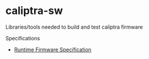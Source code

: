 # caliptra-sw
Libraries/tools needed to build and test caliptra firmware

Specifications

* [Runtime Firmware Specification](runtime_firmware.md)
